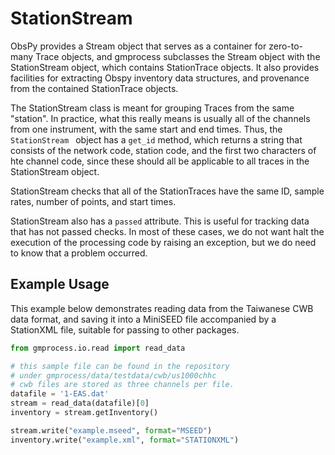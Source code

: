 # StationStream

ObsPy provides a Stream object that serves as a container for zero-to-many
Trace objects, and gmprocess subclasses the Stream object with the StationStream
object, which contains StationTrace objects. It also provides facilities for
extracting Obspy inventory data structures, and provenance from the contained
StationTrace objects.


The StationStream class is meant for grouping Traces from the same "station".
In practice, what this really means is usually all of the channels from one
instrument, with the same start and end times. Thus, the `StationStream `
object has a `get_id` method, which returns a string that consists of the
network code, station code, and the first two characters of hte channel code,
since these should all be applicable to all traces in the StationStream object.

StationStream checks that all of the StationTraces have the same ID, sample
rates, number of points, and start times.

StationStream also has a `passed` attribute. This is useful for tracking data
that has not passed checks. In most of these cases, we do not want halt
the execution of the processing code by raising an exception, but we do need
to know that a problem occurred.


## Example Usage

This example below demonstrates reading data from the Taiwanese CWB
data format, and saving it into a MiniSEED file accompanied by a
StationXML file, suitable for passing to other packages.

```python
from gmprocess.io.read import read_data

# this sample file can be found in the repository
# under gmprocess/data/testdata/cwb/us1000chhc
# cwb files are stored as three channels per file.
datafile = '1-EAS.dat'
stream = read_data(datafile)[0]
inventory = stream.getInventory()

stream.write("example.mseed", format="MSEED")
inventory.write("example.xml", format="STATIONXML")
```
